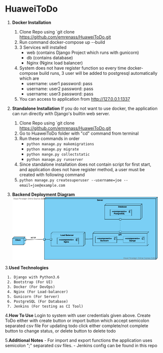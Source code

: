 # HuaweiToDo

 1. **Docker Installation**

	 1. Clone Repo using `git clone https://github.com/emrenass/HuaweiToDo.git
	 2. Run command docker-compose up --build
	 3. 3 Services will installed 
		- web (contains Django Project which runs with gunicorn)
		- db (contains database)
		- Nginx (Nginx load balancer)
	 4. System does not have register function so every time docker-compose build runs, 3 user will be added to postgresql automatically which are
		- username: user1 password: pass
		- username: user2 password: pass
		- username: user3 password: pass
	 5. You can access to application from http://127.0.0.1:1337
 
 2. **Standalone Installation**
	 If you do not want to use docker, the application can run directly with Django's builtin web server.
	 1. Clone Repo using `git clone https://github.com/emrenass/HuaweiToDo.git
	 2. Go to HuaweiToDo folder with "cd" command from terminal
	 3. Run these commands in order
		 - `python manage.py makemigrations`
		 - `python manage.py migrate`
		 - `python mange.py collectstatic`
		 - `python manage.py runserver`
	 4. Since standalone installation does not contain script for first start, and application does not have register method, a user must be created with following command
	 5. `python manage.py createsuperuser --username=joe --email=joe@example.com`

 3. **Backend Deployment Diagram**
	 ![enter image description here](https://raw.githubusercontent.com/emrenass/HuaweiToDo/master/HuaweiToDo.png)

 3.**Used Technologies**
 
	 1. Django with Python3.6
	 2. Bootstrap (For UI)
	 3. Docker (For DevOps)
	 4. Nginx (For Load-balancer)
	 5. Gunicorn (For Server)
	 6. PostgreSQL (For Database)
	 7. Jenkins (For testing as CI Tool)
 
 4.**How To Use**
 Login to system with user credentials given above.
 Create ToDo either with create button or import button which accept semicolon separated csv file
 For updating todo click either complete/not complete button to change status, or delete button to delete todo
 
 5.**Additional Notes**
	 - For import and export functions the application uses semicolon ";" separated csv files.
	 - Jenkins config can be found in this repo

 
